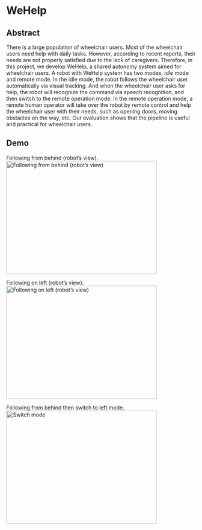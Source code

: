 # WeHelp
## Abstract
There is a large population of wheelchair users. Most of the wheelchair users need help with daily tasks. However, according to recent reports, their needs are not properly satisfied due to the lack of caregivers. Therefore, in this project, we develop WeHelp, a shared autonomy system aimed for wheelchair users. A robot with WeHelp system has two modes, idle mode and remote mode. In the idle mode, the robot follows the wheelchair user automatically via visual tracking. And when the wheelchair user asks for help, the robot will recognize the command via speech recognition, and then switch to the remote operation mode. In the remote operation mode, a remote human operator will take over the robot by remote control and help the wheelchair user with their needs, such as opening doors, moving obstacles on the way, etc. Our evaluation shows that the pipeline is useful and practical for wheelchair users.

## Demo

Following from behind (robot’s view).  
<img src="demo/track_2.gif" width="400" height="300" alt="Following from behind (robot’s view)"/>  
  
Following on left (robot’s view). 
<img src="demo/track_3.gif" width="400" height="300" alt="Following on left (robot’s view)"/>  
  
Following from behind then switch to left mode. 
<img src="demo/track_1.gif" width="400" height="300" alt="Switch mode"/>  
  
